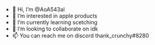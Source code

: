 - 👋 Hi, I’m @AoA543al
- 👀 I’m interested in apple products 
- 🌱 I’m currently learning scetching
- 💞️ I’m looking to collaborate on idk
- 📫 You can reach me on discord thank_crunchy#8280

<!---
AoA543al/AoA543al is a ✨ special ✨ repository because its `README.md` (this file) appears on your GitHub profile.
You can click the Preview link to take a look at your changes.
--->

